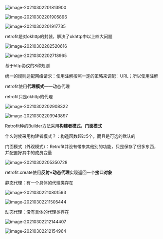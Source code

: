 ![image-20210302201813900](img/image-20210302201813900.png)

![image-20210302201905896](img/image-20210302201905896.png)

![image-20210302201917735](img/image-20210302201917735.png)

retrofit是对okhttp的封装，解决了okhttp中以上四大问题

![image-20210302202520616](img/image-20210302202520616.png)

![image-20210302202718965](img/image-20210302202718965.png)

基于http协议的8种规则

统一的规则适配网络请求：使用注解按照一定的策略来调配：URL；所以使用注解

retrofit使用**代理模式**——动态代理

retrofit只是okhttp的代理

![image-20210302202908322](img/image-20210302202908322.png)

![image-20210302203943897](img/image-20210302203943897.png)

Retrofit种的Builder方法采用**构建者模式，门面模式**

什么时候采用构建者模式？：构造函数超过5个，而且是可选的默认的

门面模式（外观模式）：Retrofit并没有带来其他别的功能，只是保存了很多东西，并配置好其中的成员变量

![image-20210302205350728](img/image-20210302205350728.png)

retrofit.create使用**反射+动态代理**实现返回一个**接口对象**

静态代理：有一个具体的代理类存在

![image-20210302210801593](img/image-20210302210801593.png)

![image-20210302211505444](img/image-20210302211505444.png)

动态代理：没有具体的代理类存在

![image-20210302212144407](img/image-20210302212144407.png)

![image-20210302212154964](img/image-20210302212154964.png)

